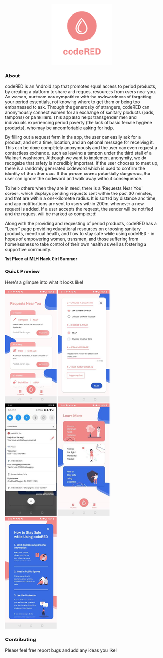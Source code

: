 
<p align="center">
  <img src="screenshots/cover.png" alt="cover" width="200px" /><br />
</p>

### About
codeRED is an Android app that promotes equal access to period products, by creating a platform to share and request resources from users near you. As women, our team can sympathize with the awkwardness of forgetting your period essentials, not knowing where to get them or being too embarrassed to ask. Through the generosity of strangers, codeRED can anonymously connect women for an exchange of sanitary products (pads, tampons) or painkillers. This app also helps transgender men and individuals experiencing period poverty (the lack of basic female hygiene products), who may be uncomfortable asking for help.

By filling out a request form in the app, the user can easily ask for a product, and set a time, location, and an optional message for receiving it. This can be done completely anonymously and the user can even request a contactless exchange, such as leaving a tampon under the third stall of a Walmart washroom. Although we want to implement anonymity, we do recognize that safety is incredibly important. If the user chooses to meet up, there is a randomly generated codeword which is used to confirm the identity of the other user. If the person seems potentially dangerous, the user can ignore the codeword and walk away without consequence.

To help others when they are in need, there is a ‘Requests Near You' screen, which displays pending requests sent within the past 30 minutes, and that are within a one-kilometre radius. It is sorted by distance and time, and app notifications are sent to users within 200m, whenever a new request is added. If a user accepts the request, the sender will be notified and the request will be marked as completed!

Along with the providing and requesting of period products, codeRED has a “Learn” page providing educational resources on choosing sanitary products, menstrual health, and how to stay safe while using codeRED - in hopes of empowering women, transmen, and those suffering from homelessness to take control of their own health as well as fostering a supportive community.

**1st Place at MLH Hack Girl Summer**

### Quick Preview
Here's a glimpse into what it looks like! <br /><br />
<img src="screenshots/requests.jpg" alt="Requests Screenshot" width="170px">
<img src="screenshots/new.jpg" alt="New Screenshot" width="170px">
<img src="screenshots/notification.jpg" alt="Notification Screenshot" width="170px">
<img src="screenshots/learn.jpg" alt="Learn Screenshot" width="170px">
<img src="screenshots/learn1.jpg" alt="Learn Screenshot" width="170px">

### Contributing
Please feel free report bugs and add any ideas you like!

